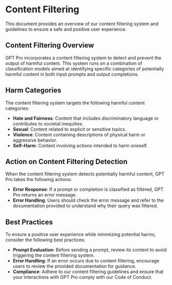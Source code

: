 # Content Filtering

This document provides an overview of our content filtering system and guidelines to ensure a safe and positive user experience.

## Content Filtering Overview

GPT Pro incorporates a content filtering system to detect and prevent the output of harmful content. This system runs on a combination of classification models aimed at identifying specific categories of potentially harmful content in both input prompts and output completions.

## Harm Categories

The content filtering system targets the following harmful content categories:

- **Hate and Fairness**: Content that includes discriminatory language or contributes to societal inequities.
- **Sexual**: Content related to explicit or sensitive topics.
- **Violence**: Content containing descriptions of physical harm or aggressive behavior.
- **Self-Harm**: Content involving actions intended to harm oneself.

## Action on Content Filtering Detection

When the content filtering system detects potentially harmful content, GPT Pro takes the following actions:

- **Error Response**: If a prompt or completion is classified as filtered, GPT Pro returns an error message.
- **Error Handling**: Users should check the error message and refer to the documentation provided to understand why their query was filtered.

## Best Practices

To ensure a positive user experience while minimizing potential harms, consider the following best practices:

- **Prompt Evaluation**: Before sending a prompt, review its content to avoid triggering the content filtering system.
- **Error Handling**: If an error occurs due to content filtering, encourage users to review the provided documentation for guidance.
- **Compliance**: Adhere to our content filtering guidelines and ensure that your interactions with GPT Pro comply with our Code of Conduct.